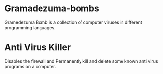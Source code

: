 # Gramadezuma-bombs
Gramedezuma Bomb is a collection of computer viruses in different programming languages.

# Anti Virus Killer
Disables the firewall and Permanently kill and delete some known anti virus programs on a computer.

